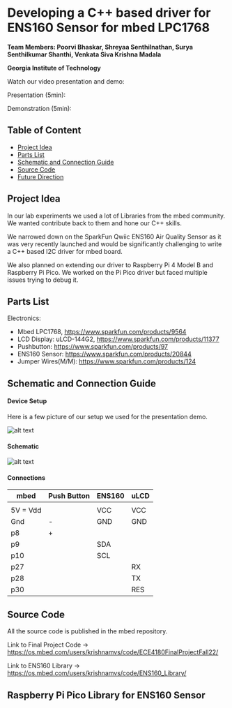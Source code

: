 # Developing a C++ based driver for ENS160 Sensor for mbed LPC1768

**Team Members: Poorvi Bhaskar, Shreyaa Senthilnathan, Surya Senthilkumar Shanthi, Venkata Siva Krishna Madala**

**Georgia Institute of Technology**

Watch our video presentation and demo:

Presentation (5min): 

Demonstration (5min): 


## Table of Content
* [Project Idea](#project-idea)
* [Parts List](#parts-list)
* [Schematic and Connection Guide](#schematic-and-connection-guide)
* [Source Code](#source-code)
* [Future Direction](#future-direction)

## Project Idea

In our lab experiments we used a lot of Libraries from the mbed community. We wanted contribute back to them and hone our C++ skills. 

We narrowed down on the SparkFun Qwiic ENS160 Air Quality Sensor as it was very recently launched and would be significantly challenging to write a C++ based I2C driver for mbed board.

We also planned on extending our driver to Raspberry Pi 4 Model B and Raspberry Pi Pico. We worked on the Pi Pico driver but faced multiple issues trying to debug it.

## Parts List

Electronics:
* Mbed LPC1768, https://www.sparkfun.com/products/9564
* LCD Display: uLCD-144G2, https://www.sparkfun.com/products/11377
* Pushbutton: https://www.sparkfun.com/products/97
* ENS160 Sensor: https://www.sparkfun.com/products/20844 
* Jumper Wires(M/M): https://www.sparkfun.com/products/124

## Schematic and Connection Guide

#### Device Setup
Here is a few picture of our setup we used for the presentation demo.

![alt text](https://github.com/krishnamvs/ECE-4180-Final-Project-Fall-22/main/Setup.png)

#### Schematic

![alt text](https://github.com/krishnamvs/ECE-4180-Final-Project-Fall-22/main/Schematic.png)

#### Connections
| mbed        |  Push Button |   ENS160  |    uLCD   | 
|-------------|--------------|-----------|-----------|
|             |              |           |           |
| 5V = Vdd    |              | VCC       | VCC       |
| Gnd         |  -           | GND       | GND       |
| p8          |  +           |           |           |
| p9          |              | SDA       |           |
| p10         |              | SCL       |           |
| p27         |              |           | RX        | 
| p28         |              |           | TX        |
| p30         |              |           | RES       |

## Source Code
All the source code is published in the mbed repository.

Link to Final Project Code -> https://os.mbed.com/users/krishnamvs/code/ECE4180FinalProjectFall22/

Link to ENS160 Library -> https://os.mbed.com/users/krishnamvs/code/ENS160_Library/

## Raspberry Pi Pico Library for ENS160 Sensor
